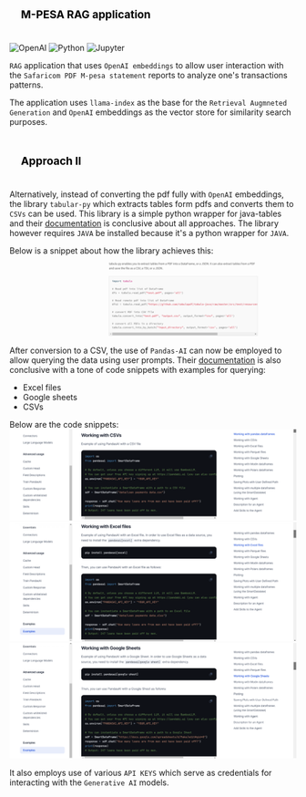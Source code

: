 ## <div style="padding: 20px;color:white;margin:10;font-size:90%;text-align:left;display:fill;border-radius:10px;overflow:hidden;background-image: url(https://w0.peakpx.com/wallpaper/957/661/HD-wallpaper-white-marble-white-stone-texture-marble-stone-background-white-stone.jpg)"><b><span style='color:black'> M-PESA RAG application</span></b> </div>

![OpenAI](https://img.shields.io/badge/OpenAI-412991?logo=openai&logoColor=fff&style=for-the-badge)
![Python](https://img.shields.io/badge/Python-3776AB?logo=python&logoColor=fff&style=for-the-badge)
![Jupyter](https://img.shields.io/badge/Jupyter-F37626?logo=jupyter&logoColor=fff&style=for-the-badge)

`RAG` application that uses `OpenAI embeddings` to allow user interaction with the `Safaricom PDF M-pesa statement` reports to analyze one's transactions patterns.

The application uses `llama-index` as the base for the `Retrieval Augmneted Generation` and `OpenAI` embeddings as the vector store for similarity search purposes. 

## <div style="padding: 20px;color:white;margin:10;font-size:90%;text-align:left;display:fill;border-radius:10px;overflow:hidden;background-image: url(https://w0.peakpx.com/wallpaper/957/661/HD-wallpaper-white-marble-white-stone-texture-marble-stone-background-white-stone.jpg)"><b><span style='color:black'> Approach II </span></b> </div>

Alternatively, instead of converting the pdf fully with `OpenAI` embeddings, the library `tabular-py` which extracts tables form pdfs and converts them to `CSVs` can be used. This library is a simple python wrapper for java-tables and their [documentation](https://tabula-py.readthedocs.io/en/latest/) is conclusive about all approaches. The library however requires `JAVA` be installed because it's a python wrapper for `JAVA`.

Below is a snippet about how the library achieves this:
![Tabular-py](<Screenshot (975).png>)

After conversion to a CSV, the use of `Pandas-AI` can now be employed to allow querying the data using user prompts. Their [documentation](https://docs.pandas-ai.com/examples) is also conclusive with a tone of code snippets with examples for querying:

* Excel files
* Google sheets
* CSVs

Below are the code snippets:
![CSV](images/Screenshot%20(976).png)
![Excel](<images/Screenshot (977).png>)
![Google Sheets](<images/Screenshot (978).png>)


It also employs use of various `API KEYS` which serve as credentials for interacting with the `Generative AI` models. 
